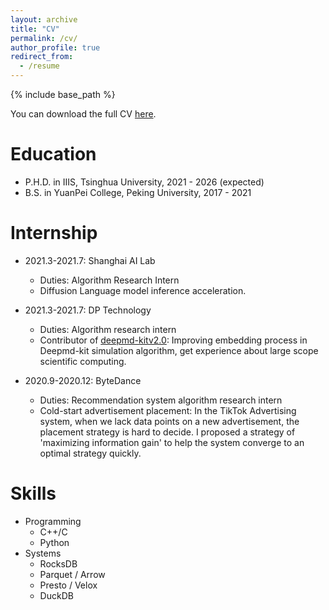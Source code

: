```yaml
---
layout: archive
title: "CV"
permalink: /cv/
author_profile: true
redirect_from:
  - /resume
---
```


{% include base_path %}

You can download the full CV [here](../assets/Yihao_Liu_CV.pdf).

Education
======
* P.H.D. in IIIS, Tsinghua University, 2021 - 2026 (expected)
* B.S. in YuanPei College, Peking University, 2017 - 2021

Internship
======
* 2021.3-2021.7: Shanghai AI Lab
  * Duties: Algorithm Research Intern
  * Diffusion Language model inference acceleration.

* 2021.3-2021.7: DP Technology
  * Duties: Algorithm research intern
  * Contributor of [deepmd-kitv2.0](https://github.com/deepmodeling/deepmd-kit): Improving embedding process in Deepmd-kit simulation algorithm, get experience about large scope scientific computing. 

* 2020.9-2020.12: ByteDance
  * Duties: Recommendation system algorithm research intern
  * Cold-start advertisement placement: In the TikTok Advertising system, when we lack data points on a new advertisement, the placement strategy is hard to decide. I proposed a strategy of 'maximizing information gain' to help the system converge to an optimal strategy quickly.
  
Skills
======
* Programming
  * C++/C
  * Python
* Systems
  * RocksDB
  * Parquet / Arrow
  * Presto / Velox
  * DuckDB

